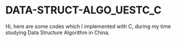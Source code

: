 # DATA-STRUCT-ALGO_UESTC_C
Hi, here are some codes which I implemented with C, during my time studying Data Structure Algorithm in China.  

